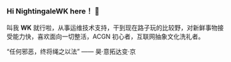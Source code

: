 ### Hi NightingaleWK here！ 👋

叫我 **WK** 就行啦，从事运维技术支持，干到现在路子玩的比较野，对新鲜事物接受能力快，喜欢面向一切整活，ACGN 初心者，互联网抽象文化洗礼者。

“任何邪恶，终将绳之以法” —— 昊·意拓达变·京
